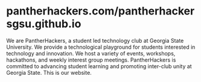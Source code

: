# pantherhackers.com/pantherhackersgsu.github.io
We are PantherHackers, a student led technology club at Georgia State University. We provide a technological playground for students interested in technology and innovation. We host a variety of events, workshops, hackathons, and weekly interest group meetings. PantherHackers is committed to advancing student learning and promoting inter-club unity at Georgia State.
This is our website.
